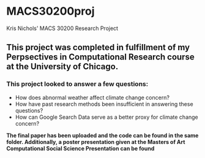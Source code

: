 # MACS30200proj
Kris Nichols' MACS 30200 Research Project

## This project was completed in fulfillment of my Perpsectives in Computational Research course at the University of Chicago. 
### This project looked to answer a few questions:
- How does abnormal weather affect climate change concern?
- How have past research methods been insufficient in answering these questions?
- How can Google Search Data serve as a better proxy for climate change concern?

**The final paper has been uploaded and the code can be found in the same folder. Additionally, a poster presentation given at the Masters of Art Computational Social Science Presentation can be found**
